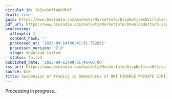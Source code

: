 ```yaml
---
circular_id: 1b3ce6effe8ddbdf
draft: true
guid: https://www.bseindia.com/markets/MarketInfo/DispNoticesNCirculars.aspx?Noticeid={DC4962C4-B9C8-479A-9635-E95642F347FE}&noticeno=20250912-47&dt=09/12/2025&icount=47&totcount=103&flag=0
pdf_url: https://www.bseindia.com/markets/MarketInfo/DownloadAttach.aspx?id=20250912-47&attachedId=
processing:
  attempts: 1
  content_hash: ''
  processed_at: '2025-09-14T06:41:51.752851'
  processor_version: '2.0'
  stage: download_failed
  status: failed
published_date: '2025-09-12T09:01:46+00:00'
rss_url: https://www.bseindia.com/markets/MarketInfo/DispNoticesNCirculars.aspx?Noticeid={DC4962C4-B9C8-479A-9635-E95642F347FE}&noticeno=20250912-47&dt=09/12/2025&icount=47&totcount=103&flag=0
source: bse
title: Suspension of Trading in Debentures of DMI FINANCE PRIVATE LIMITED
---
```


Processing in progress...